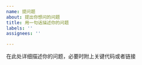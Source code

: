 ```yaml
---
name: 提问题
about: 提出你想问的问题
title: 用一句话描述你的问题
labels: ''
assignees: ''

---
```


在此处详细描述你的问题，必要时附上关键代码或者链接

